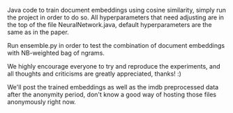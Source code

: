 Java code to train document embeddings using cosine similarity, simply run the project in order to do so. All hyperparameters that need adjusting are in the top of the file NeuralNetwork.java, default hyperparameters are the same as in the paper.

Run ensemble.py in order to test the combination of document embeddings with NB-weighted bag of ngrams.

We highly encourage everyone to try and reproduce the experiments, and all thoughts and criticisms are greatly appreciated, thanks! :)

We'll post the trained embeddings as well as the imdb preprocessed data after the anonymity period, don't know a good way of hosting those files anonymously right now.
